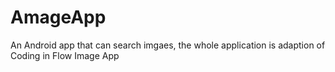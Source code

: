 # AmageApp
An Android app that can search imgaes, the whole application is adaption of Coding in Flow Image App
